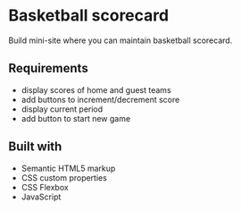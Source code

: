 # Basketball scorecard

Build mini-site where you can maintain basketball scorecard.

## Requirements 

- display scores of home and guest teams
- add buttons to increment/decrement score
- display current period
- add button to start new game

## Built with 

- Semantic HTML5 markup
- CSS custom properties
- CSS Flexbox
- JavaScript